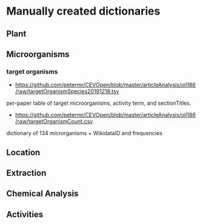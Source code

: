 # Manually created dictionaries

## Plant

## Microorganisms

### target organisms

* https://github.com/petermr/CEVOpen/blob/master/articleAnalysis/oil186/raw/targetOrganismSpecies20191218.tsv 

per-paper table of target microorganisms, activity term, and sectionTitles.

* https://github.com/petermr/CEVOpen/blob/master/articleAnalysis/oil186/raw/targetOrganismCount.csv

dictionary of 134 microrganisms + WikidataID and frequencies 


## Location

## Extraction

## Chemical Analysis

## Activities

